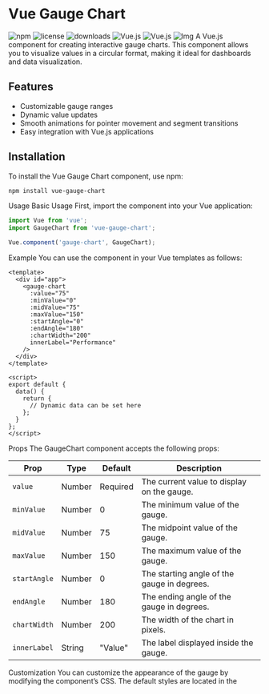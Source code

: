 ﻿# Vue Gauge Chart

![npm](https://img.shields.io/npm/v/vue-gauge-chart)
![license](https://img.shields.io/npm/l/vue-gauge-chart)
![downloads](https://img.shields.io/npm/dw/vue-gauge-chart)
![Vue.js](https://img.shields.io/badge/Vue-2.x-green)
![Vue.js](https://img.shields.io/badge/Vue-3.x-green)
![Img](https://miro.medium.com/v2/resize:fit:720/format:webp/1*8Vwf8i7dE6Hd0_D6EkO7VA.png)
A Vue.js component for creating interactive gauge charts. This component allows you to visualize values in a circular format, making it ideal for dashboards and data visualization.
## Features

- Customizable gauge ranges
- Dynamic value updates
- Smooth animations for pointer movement and segment transitions
- Easy integration with Vue.js applications

## Installation

To install the Vue Gauge Chart component, use npm:

```bash
npm install vue-gauge-chart
```

Usage
Basic Usage
First, import the component into your Vue application:

```js
import Vue from 'vue';
import GaugeChart from 'vue-gauge-chart';

Vue.component('gauge-chart', GaugeChart);
```
Example
You can use the component in your Vue templates as follows:
```vue
<template>
  <div id="app">
    <gauge-chart 
      :value="75" 
      :minValue="0" 
      :midValue="75" 
      :maxValue="150" 
      :startAngle="0" 
      :endAngle="180" 
      :chartWidth="200" 
      innerLabel="Performance" 
    />
  </div>
</template>

<script>
export default {
  data() {
    return {
      // Dynamic data can be set here
    };
  }
};
</script>
```
Props
The GaugeChart component accepts the following props:

| Prop        | Type     | Default | Description                                            |
|-------------|----------|---------|--------------------------------------------------------|
| `value`     | Number   | Required| The current value to display on the gauge.             |
| `minValue`  | Number   | 0       | The minimum value of the gauge.                        |
| `midValue`  | Number   | 75      | The midpoint value of the gauge.                       |
| `maxValue`  | Number   | 150     | The maximum value of the gauge.                        |
| `startAngle`| Number   | 0       | The starting angle of the gauge in degrees.            |
| `endAngle`  | Number   | 180     | The ending angle of the gauge in degrees.              |
| `chartWidth`| Number   | 200     | The width of the chart in pixels.                      |
| `innerLabel`| String   | "Value" | The label displayed inside the gauge.                  |

Customization
You can customize the appearance of the gauge by modifying the component’s CSS. The default styles are located in the <style scoped> section of the GaugeChart.vue file.

Example CSS Customization
```css
.gauge-pointer {
  transition: transform 0.5s ease-in-out; /* Smooth pointer movement */
  transform-origin: 100px 100px; /* Origin for rotation */
}

.gauge-segment {
  transition: stroke 0.5s ease-in-out; /* Smooth color transition for segments */
}
```
Development
Running Locally
To run the component locally for development:

1. Clone the repository:
```bash
git clone https://github.com/mmuneesm99/vue-gauge-chart.git
cd vue-gauge-chart
```

2. Install the dependencies:
```bash
npm install
```
3. Run the development server:
```bash
npm run dev
```

4. Building for Production

To build the component for production:
```bash
npm run build
```
This will create a dist folder containing the production-ready files.

License
This project is licensed under the MIT License. See the LICENSE file for details.

Author : 
[Muhammed Munees]('https://munees.co.in')


### Notes
- Replace `https://github.com/mmuneesm99/vue-gauge-chart.git` with your actual repository URL.
- Update the link in the "Author" section with your personal or professional website.
- Adjust or expand on any sections based on additional features or changes in your component.
